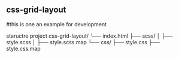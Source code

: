 ## css-grid-layout
#this is one an example for development


staructre project
css-grid-layout/
└── index.html
    ├── scss/
    │   ├── style.scss
    │   ├── style.scss.map
    └── css/
        ├── style.css
        ├── style.css.map
     